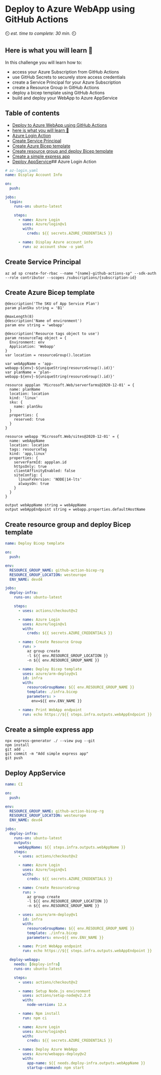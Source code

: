 # Deploy to Azure WebApp using GitHub Actions

⏲️ _est. time to complete: 30 min._ ⏲️

## Here is what you will learn 🎯

In this challenge you will learn how to:

- access your Azure Subscription from GitHub Actions
- use GitHub Secrets to securely store access credentials
- create a Service Principal for your Azure Subscription
- create a Resource Group in GitHub Actions
- deploy a bicep template using GitHub Actions
- build and deploy your WebApp to Azure AppService

## Table of contents

- [Deploy to Azure WebApp using GitHub Actions](#deploy-to-azure-webapp-using-github-actions)
- [here is what you will learn 🎯](#here-is-what-you-will-learn-)
- [Azure Login Action](#azure-login-action)
- [Create Service Principal](#create-service-principal)
- [Create Azure Bicep template](#create-azure-bicep-template)
- [Create resource group and deploy Bicep template](#create-resource-group-and-deploy-bicep-template)
- [Create a simple express app](#create-a-simple-express-app)
- [Deploy AppService](#deploy-appservice)## Azure Login Action

```yaml
# az-login.yaml
name: Display Account Info

on:
  push:

jobs:
  login:
    runs-on: ubuntu-latest

    steps:
      - name: Azure Login
        uses: Azure/login@v1
        with:
          creds: ${{ secrets.AZURE_CREDENTIALS }}

      - name: Display Azure account info
        run: az account show -o yaml
```

## Create Service Principal

```shell
az ad sp create-for-rbac --name "{name}-github-actions-sp" --sdk-auth --role contributor --scopes /subscriptions/{subscription-id}
```

## Create Azure Bicep template

```bicep
@description('The SKU of App Service Plan')
param planSku string = 'B1'

@maxLength(8)
@description('Name of environment')
param env string = 'webapp'

@description('Resource tags object to use')
param resourceTag object = {
  Environment: env
  Application: 'Webapp'
}
var location = resourceGroup().location

var webAppName = 'app-webapp-${env}-${uniqueString(resourceGroup().id)}'
var planName = 'plan-webapp-${env}-${uniqueString(resourceGroup().id)}'

resource appplan 'Microsoft.Web/serverfarms@2020-12-01' = {
  name: planName
  location: location
  kind: 'linux'
  sku: {
    name: planSku
  }
  properties: {
    reserved: true
  }
}

resource webapp 'Microsoft.Web/sites@2020-12-01' = {
  name: webAppName
  location: location
  tags: resourceTag
  kind: 'app,linux'
  properties: {
    serverFarmId: appplan.id
    httpsOnly: true
    clientAffinityEnabled: false
    siteConfig: {
      linuxFxVersion: 'NODE|14-lts'
      alwaysOn: true
    }
  }
}

output webAppName string = webAppName
output webAppEndpoint string = webapp.properties.defaultHostName
```

## Create resource group and deploy Bicep template

```yaml
name: Deploy Bicep template

on:
  push:

env:
  RESOURCE_GROUP_NAME: github-action-bicep-rg
  RESOURCE_GROUP_LOCATION: westeurope
  ENV_NAME: devd4

jobs:
  deploy-infra:
    runs-on: ubuntu-latest

    steps:
      - uses: actions/checkout@v2

      - name: Azure Login
        uses: Azure/login@v1
        with:
          creds: ${{ secrets.AZURE_CREDENTIALS }}

      - name: Create Resource Group
        run: >
          az group create
          -l ${{ env.RESOURCE_GROUP_LOCATION }}
          -n ${{ env.RESOURCE_GROUP_NAME }}

      - name: Deploy Bicep template
        uses: azure/arm-deploy@v1
        id: infra
        with:
          resourceGroupName: ${{ env.RESOURCE_GROUP_NAME }}
          template: ./infra.bicep
          parameters: >
            env=${{ env.ENV_NAME }}

      - name: Print WebApp endpoint
        run: echo https://${{ steps.infra.outputs.webAppEndpoint }}
```

## Create a simple express app

```shell
npx express-generator ./ --view pug --git
npm install
git add .
git commit -m "Add simple express app"
git push
```

## Deploy AppService

```yaml
name: CI

on:
  push:

env:
  RESOURCE_GROUP_NAME: github-action-bicep-rg
  RESOURCE_GROUP_LOCATION: westeurope
  ENV_NAME: devd4

jobs:
  deploy-infra:
    runs-on: ubuntu-latest
    outputs:
      webAppName: ${{ steps.infra.outputs.webAppName }}
    steps:
      - uses: actions/checkout@v2

      - name: Azure Login
        uses: Azure/login@v1
        with:
          creds: ${{ secrets.AZURE_CREDENTIALS }}

      - name: Create ResourceGroup
        run: >
          az group create
          -l ${{ env.RESOURCE_GROUP_LOCATION }}
          -n ${{ env.RESOURCE_GROUP_NAME }}

      - uses: azure/arm-deploy@v1
        id: infra
        with:
          resourceGroupName: ${{ env.RESOURCE_GROUP_NAME }}
          template: ./infra.bicep
          parameters: env=${{ env.ENV_NAME }}

      - name: Print WebApp endpoint
        run: echo https://${{ steps.infra.outputs.webAppEndpoint }}

  deploy-webapp:
    needs: [deploy-infra]
    runs-on: ubuntu-latest

    steps:
      - uses: actions/checkout@v2

      - name: Setup Node.js environment
        uses: actions/setup-node@v2.2.0
        with:
          node-version: 12.x

      - name: Npm install
        run: npm ci

      - name: Azure Login
        uses: Azure/login@v1
        with:
          creds: ${{ secrets.AZURE_CREDENTIALS }}

      - name: Deploy Azure WebApp
        uses: Azure/webapps-deploy@v2
        with:
          app-name: ${{ needs.deploy-infra.outputs.webAppName }}
          startup-command: npm start
```
